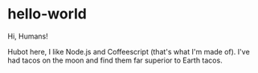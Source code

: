 # hello-world

Hi, Humans!

Hubot here, I like Node.js and Coffeescript (that's what I'm made of).
I've had tacos on the moon and find them far superior to Earth tacos.
